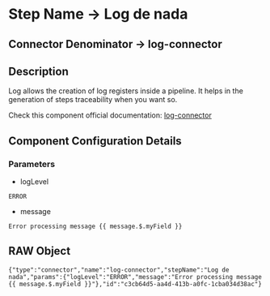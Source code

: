 # Step Name -> Log de nada
## Connector Denominator -> log-connector

## Description

Log allows the creation of log registers inside a pipeline. It helps in the generation of steps traceability when you want so.

Check this component official documentation: [log-connector](https://docs.digibee.com/documentation/components/tools/log "Digibee log-connector documentation")

## Component Configuration Details
### Parameters

* logLevel
```
ERROR
```

* message
```
Error processing message {{ message.$.myField }}
```


## RAW Object

```
{"type":"connector","name":"log-connector","stepName":"Log de nada","params":{"logLevel":"ERROR","message":"Error processing message {{ message.$.myField }}"},"id":"c3cb64d5-aa4d-413b-a0fc-1cba034d38ac"}
```